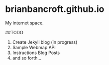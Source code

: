 # brianbancroft.github.io
My internet space.

##TODO
1. Create Jekyll blog (in progress)
2. Sample Webmap API
3. Instructions Blog Posts
4. and so forth...
 


